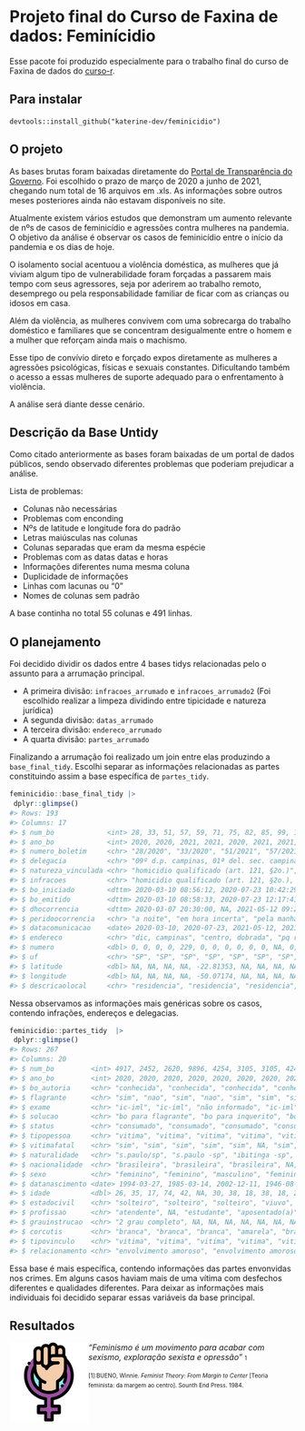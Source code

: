 
<!-- README.md is generated from README.Rmd. Please edit that file -->

# Projeto final do Curso de Faxina de dados: Feminícidio

Esse pacote foi produzido especialmente para o trabalho final do curso
de Faxina de dados do [curso-r](https://curso-r.com/).

## Para instalar

    devtools::install_github("katerine-dev/feminicidio")

## O projeto

As bases brutas foram baixadas diretamente do [Portal de Transparência
do Governo](http://www.ssp.sp.gov.br/transparenciassp/). Foi escolhido o
prazo de março de 2020 a junho de 2021, chegando num total de 16
arquivos em .xls. As informações sobre outros meses posteriores ainda
não estavam disponíveis no site.

Atualmente existem vários estudos que demonstram um aumento relevante de
nºs de casos de feminicídio e agressões contra mulheres na pandemia. O
objetivo da análise é observar os casos de feminicídio entre o início da
pandemia e os dias de hoje.

O isolamento social acentuou a violência doméstica, as mulheres que já
viviam algum tipo de vulnerabilidade foram forçadas a passarem mais
tempo com seus agressores, seja por aderirem ao trabalho remoto,
desemprego ou pela responsabilidade familiar de ficar com as crianças ou
idosos em casa.

Além da violência, as mulheres convivem com uma sobrecarga do trabalho
doméstico e familiares que se concentram desigualmente entre o homem e a
mulher que reforçam ainda mais o machismo.

Esse tipo de convívio direto e forçado expos diretamente as mulheres a
agressões psicológicas, físicas e sexuais constantes. Dificultando
também o acesso a essas mulheres de suporte adequado para o
enfrentamento à violência.

A análise será diante desse cenário.

## Descrição da Base Untidy

Como citado anteriormente as bases foram baixadas de um portal de dados
públicos, sendo observado diferentes problemas que poderiam prejudicar a
análise.

Lista de problemas:

-   Colunas não necessárias
-   Problemas com enconding
-   Nºs de latitude e longitude fora do padrão
-   Letras maiúsculas nas colunas
-   Colunas separadas que eram da mesma espécie
-   Problemas com as datas datas e horas
-   Informações diferentes numa mesma coluna
-   Duplicidade de informações
-   Linhas com lacunas ou “0”
-   Nomes de colunas sem padrão

A base continha no total 55 colunas e 491 linhas.

## O planejamento

Foi decidido dividir os dados entre 4 bases tidys relacionadas pelo o
assunto para a arrumação principal.

-   A primeira divisão: `infracoes_arrumado` e `infracoes_arrumado2`
    (Foi escolhido realizar a limpeza dividindo entre tipicidade e
    natureza jurídica)
-   A segunda divisão: `datas_arrumado`
-   A terceira divisão: `endereco_arrumado`
-   A quarta divisão: `partes_arrumado`

Finalizando a arrumação foi realizado um join entre elas produzindo a
`base_final_tidy`. Escolhi separar as informações relacionadas as partes
constituindo assim a base específica de `partes_tidy`.

``` r
feminicidio::base_final_tidy |>  
 dplyr::glimpse()
#> Rows: 193
#> Columns: 17
#> $ num_bo             <int> 28, 33, 51, 57, 59, 71, 75, 82, 85, 99, 137, 191, 1…
#> $ ano_bo             <int> 2020, 2020, 2021, 2021, 2020, 2021, 2021, 2020, 202…
#> $ numero_boletim     <chr> "28/2020", "33/2020", "51/2021", "57/2021", "59/202…
#> $ delegacia          <chr> "09º d.p. campinas, 01ª del. sec. campinas - shpp",…
#> $ natureza_vinculada <chr> "homicidio qualificado (art. 121, §2o.)", "violenci…
#> $ infracoes          <chr> "homicidio qualificado (art. 121, §2o.), vi-feminic…
#> $ bo_iniciado        <dttm> 2020-03-10 08:56:12, 2020-07-23 10:42:29, 2021-05-…
#> $ bo_emitido         <dttm> 2020-03-10 08:58:33, 2020-07-23 12:17:41, 2021-05-…
#> $ dhocorrencia       <dttm> 2020-03-07 20:30:00, NA, 2021-05-12 09:20:00, 2021…
#> $ peridoocorrencia   <chr> "a noite", "em hora incerta", "pela manha", "a tard…
#> $ datacomunicacao    <date> 2020-03-10, 2020-07-23, 2021-05-12, 2021-02-02, 20…
#> $ endereco           <chr> "dic, campinas", "centro, dobrada", "pq r barreto, …
#> $ numero             <dbl> 0, 0, 0, 0, 229, 0, 0, 0, 0, 0, 0, NA, 0, 0, 0, 0, …
#> $ uf                 <chr> "SP", "SP", "SP", "SP", "SP", "SP", "SP", "SP", "SP…
#> $ latitude           <dbl> NA, NA, NA, NA, -22.81353, NA, NA, NA, NA, NA, NA, …
#> $ longitude          <dbl> NA, NA, NA, NA, -50.07174, NA, NA, NA, NA, NA, NA, …
#> $ descricaolocal     <chr> "residencia", "residencia", "residencia", "residenc…
```

Nessa observamos as informações mais genéricas sobre os casos, contendo
infrações, endereços e delegacias.

``` r
feminicidio::partes_tidy  |>  
 dplyr::glimpse()
#> Rows: 267
#> Columns: 20
#> $ num_bo         <int> 4917, 2452, 2620, 9896, 4254, 3105, 3105, 4245, 4245, 4…
#> $ ano_bo         <int> 2020, 2020, 2020, 2020, 2020, 2020, 2020, 2020, 2020, 2…
#> $ bo_autoria     <chr> "conhecida", "conhecida", "conhecida", "conhecida", "co…
#> $ flagrante      <chr> "sim", "nao", "sim", "nao", "sim", "sim", "sim", "nao",…
#> $ exame          <chr> "ic-iml", "ic-iml", "não informado", "ic-iml", "não inf…
#> $ solucao        <chr> "bo para flagrante", "bo para inquerito", "bo para flag…
#> $ status         <chr> "consumado", "consumado", "consumado", "consumado", "co…
#> $ tipopessoa     <chr> "vitima", "vitima", "vitima", "vitima", "vitima", NA, "…
#> $ vitimafatal    <chr> "sim", "sim", "sim", "sim", "sim", NA, "sim", "sim", "s…
#> $ naturalidade   <chr> "s.paulo/sp", "s.paulo -sp", "ibitinga -sp", "aracatuba…
#> $ nacionalidade  <chr> "brasileira", "brasileira", "brasileira", NA, "brasilei…
#> $ sexo           <chr> "feminino", "feminino", "masculino", "feminino", "femin…
#> $ datanascimento <date> 1994-03-27, 1985-03-14, 2002-12-11, 1946-08-26, 1977-1…
#> $ idade          <dbl> 26, 35, 17, 74, 42, NA, 30, 38, 18, 38, 18, 29, 22, 29,…
#> $ estadocivil    <chr> "solteiro", "solteiro", "solteiro", "viuvo", "divorciad…
#> $ profissao      <chr> "atendente", NA, "estudante", "aposentado(a)", "manicur…
#> $ grauinstrucao  <chr> "2 grau completo", NA, NA, NA, NA, NA, NA, NA, NA, NA, …
#> $ corcutis       <chr> "branca", "branca", "branca", "amarela", "branca", NA, …
#> $ tipovinculo    <chr> "vitima", "vitima", "vitima", "vitima", "vitima", NA, "…
#> $ relacionamento <chr> "envolvimento amoroso", "envolvimento amoroso", NA, NA,…
```

Essa base é mais específica, contendo informações das partes envonvidas
nos crimes. Em alguns casos haviam mais de uma vítima com desfechos
diferentes e qualidades diferentes. Para deixar as informações mais
individuais foi decidido separar essas variáveis da base principal.

## Resultados

<img src='man/figs/feminista.png' align="left" height="139" /></a>

*“Feminismo é um movimento para acabar com sexismo, exploração sexista e
opressão”* <font size="1">1</font>

<font size="1"> \[1\]:BUENO, Winnie. *Feminist Theory: From Margin to
Center* \[Teoria feminista: da margem ao centro\]. Sounth End Press.
1984. </font>
